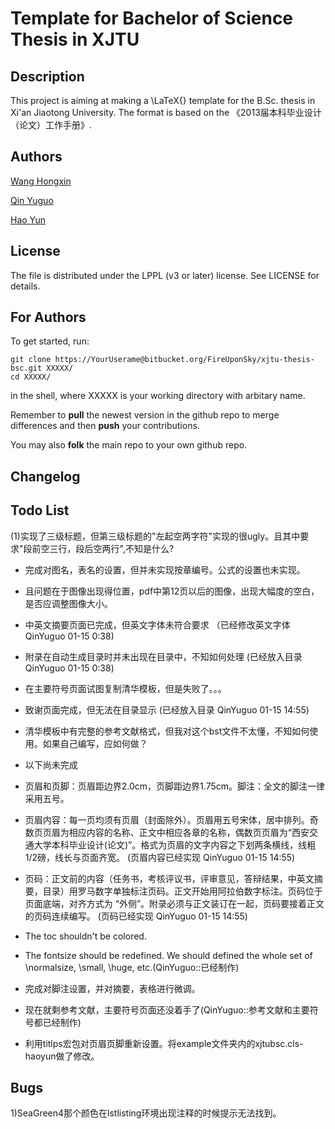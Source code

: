 ﻿Template for Bachelor of Science Thesis in XJTU
======

Description
------

This project is aiming at making a \LaTeX{} template for the B.Sc. thesis in Xi'an Jiaotong University. The format is based on the 《2013届本科毕业设计（论文）工作手册》.

Authors
------
[Wang Hongxin](https://github.com/wanghongxin)

[Qin Yuguo](https://bitbucket.org/FireUponSky)

[Hao Yun](https://bitbucket.org/haoyun)

License
------
The file is distributed under the LPPL (v3 or later) license. See LICENSE for details.

For Authors
------
To get started, run:

    git clone https://YourUserame@bitbucket.org/FireUponSky/xjtu-thesis-bsc.git XXXXX/
    cd XXXXX/

in the shell, where XXXXX is your working directory with arbitary name.

Remember to **pull** the newest version in the github repo to merge differences and then **push** your contributions.

You may also **folk** the main repo to your own github repo.

Changelog
------

Todo List
-----
(1)实现了三级标题，但第三级标题的"左起空两字符"实现的很ugly。且其中要求"段前空三行，段后空两行",不知是什么?

* 完成对图名，表名的设置，但并未实现按章编号。公式的设置也未实现。
* 且问题在于图像出现得位置，pdf中第12页以后的图像，出现大幅度的空白，是否应调整图像大小。
* 中英文摘要页面已完成，但英文字体未符合要求  （已经修改英文字体 QinYuguo 01-15 0:38)
* 附录在自动生成目录时并未出现在目录中，不知如何处理  (已经放入目录 QinYuguo 01-15 0:38)
* 在主要符号页面试图复制清华模板，但是失败了。。。
* 致谢页面完成，但无法在目录显示 (已经放入目录 QinYuguo 01-15 14:55)
* 清华模板中有完整的参考文献格式，但我对这个bst文件不太懂，不知如何使用。如果自己编写，应如何做？

* 以下尚未完成
* 页眉和页脚：页眉距边界2.0cm，页脚距边界1.75cm。脚注：全文的脚注一律采用五号。
* 页眉内容：每一页均须有页眉（封面除外）。页眉用五号宋体，居中排列。奇数页页眉为相应内容的名称、正文中相应各章的名称，偶数页页眉为“西安交通大学本科毕业设计(论文)”。格式为页眉的文字内容之下划两条横线，线粗1/2磅，线长与页面齐宽。 (页眉内容已经实现 QinYuguo 01-15 14:55)
* 页码：正文前的内容（任务书，考核评议书，评审意见，答辩结果，中英文摘要，目录）用罗马数字单独标注页码。正文开始用阿拉伯数字标注。页码位于页面底端，对齐方式为 “外侧”。附录必须与正文装订在一起，页码要接着正文的页码连续编写。 (页码已经实现 QinYuguo 01-15 14:55)
* The toc shouldn't be colored.
* The fontsize should be redefined. We should defined the whole set of \normalsize, \small, \huge, etc.(QinYuguo::已经制作)

* 完成对脚注设置，并对摘要，表格进行微调。
* 现在就剩参考文献，主要符号页面还没着手了(QinYuguo::参考文献和主要符号都已经制作)

* 利用titlps宏包对页眉页脚重新设置。将example文件夹内的xjtubsc.cls-haoyun做了修改。

Bugs
------
1)SeaGreen4那个颜色在lstlisting环境出现注释的时候提示无法找到。